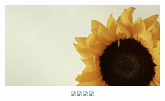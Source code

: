 ![](cover.webp)
<div align="center">
  <img src="http://github-profile-summary-cards.vercel.app/api/cards/profile-details?username=sabiz&theme=graywhite">
  <img src="http://github-profile-summary-cards.vercel.app/api/cards/repos-per-language?username=sabiz&theme=graywhite">
  <img src="http://github-profile-summary-cards.vercel.app/api/cards/most-commit-language?username=sabiz&theme=graywhite">
  <img src="https://github-profile-trophy.vercel.app/?username=sabiz&rank=-B,-C&row=1&column=5&theme=flat&no-frame=true">
</div>
